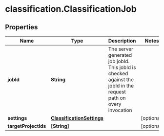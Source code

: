# classification.ClassificationJob

## Properties
Name | Type | Description | Notes
------------ | ------------- | ------------- | -------------
**jobId** | **String** | The server generated job jobId. This jobId is checked against the jobId in the request path on overy invocation | 
**settings** | [**ClassificationSettings**](ClassificationSettings.md) |  | [optional] 
**targetProjectIds** | **[String]** |  | [optional] 



